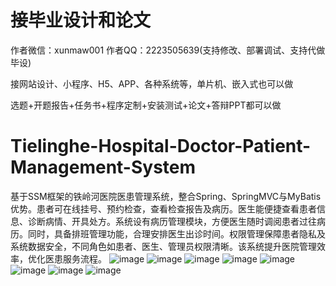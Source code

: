 # 接毕业设计和论文
作者微信：xunmaw001  作者QQ：2223505639(支持修改、部署调试、支持代做毕设)

接网站设计、小程序、H5、APP、各种系统等，单片机、嵌入式也可以做

选题+开题报告+任务书+程序定制+安装测试+论文+答辩PPT都可以做
# Tielinghe-Hospital-Doctor-Patient-Management-System
基于SSM框架的铁岭河医院医患管理系统，整合Spring、SpringMVC与MyBatis优势。患者可在线挂号、预约检查，查看检查报告及病历。医生能便捷查看患者信息、诊断病情、开具处方。系统设有病历管理模块，方便医生随时调阅患者过往病历。同时，具备排班管理功能，合理安排医生出诊时间。权限管理保障患者隐私及系统数据安全，不同角色如患者、医生、管理员权限清晰。该系统提升医院管理效率，优化医患服务流程。
![image](https://github.com/user-attachments/assets/9c8192c5-4952-4c06-a701-f10541c3abe7)
![image](https://github.com/user-attachments/assets/a0cb8a61-88d6-46b1-b13d-eb9d504e95b7)
![image](https://github.com/user-attachments/assets/cba5f73a-84fa-4701-aa66-76eaecd21621)
![image](https://github.com/user-attachments/assets/9cd8a214-5b18-497b-b0d6-143d0e16e1a4)
![image](https://github.com/user-attachments/assets/109ea2d3-21dc-465f-8306-11336b7bd748)
![image](https://github.com/user-attachments/assets/a2295e6a-07a6-4310-a045-cd1dfeb97e4a)
![image](https://github.com/user-attachments/assets/e6d82156-3ec7-4c22-9097-663ff2d09d47)
![image](https://github.com/user-attachments/assets/d5b6e5e5-b8b4-43e3-821c-c7e736dfe877)

